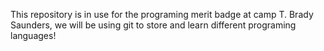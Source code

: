 This repository is in use for the programing merit badge at camp T. Brady Saunders, we will be using git to 
store and learn different programing languages!
